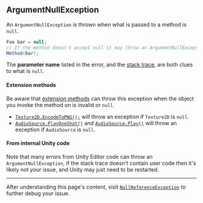 ## ArgumentNullException

An `ArgumentNullException` is thrown when what is passed to a method is `null`.  

```csharp
Foo bar = null;
// If the method doesn't accept null it may throw an ArgumentNullException.
Method(bar);
```

The **parameter name** listed in the error, and the [stack trace](../../Stack%20Traces.md), are both clues to what is `null`.

#### Extension methods
Be aware that [extension methods](https://docs.microsoft.com/en-us/dotnet/csharp/programming-guide/classes-and-structs/extension-methods) can throw this exception when the object you invoke the method on is invalid or `null`.
- [`Texture2D.EncodeToPNG();`](https://docs.unity3d.com/ScriptReference/ImageConversion.EncodeToPNG.html) will throw an exception if `Texture2D` is `null`.
- [`AudioSource.PlayOneShot()`](https://docs.unity3d.com/ScriptReference/AudioSource.PlayOneShot.html) and [`AudioSource.Play()`](https://docs.unity3d.com/ScriptReference/AudioSource.Play.html) will throw an exception if `AudioSource` is `null`.

#### From internal Unity code
Note that many errors from Unity Editor code can throw an `ArgumentNullException`, if the stack trace doesn't contain user code then it's likely not _your_ issue, and Unity may just need to be restarted.

---

After understanding this page's content, visit [`NullReferenceException`](../../../NullReferenceException.md) to further debug your issue.